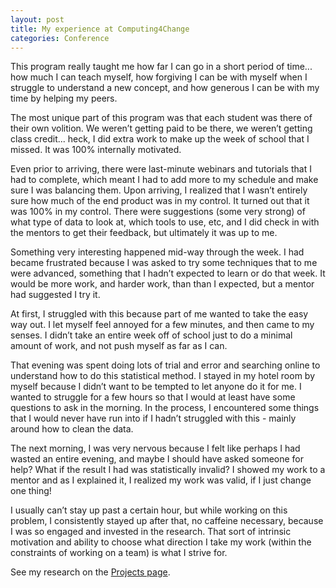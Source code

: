 ```yaml
---
layout: post
title: My experience at Computing4Change
categories: Conference
---
```


This program really taught me how far I can go in a short period of time... how much I can teach
myself, how forgiving I can be with myself when I struggle to understand a new concept, and how
generous I can be with my time by helping my peers.

The most unique part of this program was that each student was there of their own volition. We weren’t
getting paid to be there, we weren’t getting class credit... heck, I did extra work to
make up the week of school that I missed. It was 100% internally motivated.

Even prior to arriving, there were last-minute webinars and tutorials that I had to complete, which
meant I had to add more to my schedule and make sure I was balancing them. Upon arriving, I realized
that I wasn’t entirely sure how much of the end product was in my control. It turned out that it was
100% in my control. There were suggestions (some very strong) of what type of data to look at, which
tools to use, etc, and I did check in with the mentors to get their feedback, but ultimately it was up to
me. 

Something very interesting happened mid-way through the week. I had became frustrated because I
was asked to try some techniques that to me were advanced, something that I hadn’t expected to learn or do that week. It
would be more work, and harder work, than than I expected, but a mentor had suggested
I try it.

At first, I struggled with this because part of me wanted to take the easy way out. I let myself feel
annoyed for a few minutes, and then came to my senses. I didn’t take an entire week off of school just to
do a minimal amount of work, and not push myself as far as I can. 

That evening was spent doing lots of trial and error and searching online to understand how to do this
statistical method. I stayed in my hotel room by myself because I didn’t want to be tempted to let
anyone do it for me. I wanted to struggle for a few hours so that I would at least have some questions to
ask in the morning. In the process, I encountered some things that I would never have run into if I
hadn’t struggled with this - mainly around how to clean the data.

The next morning, I was very nervous because I felt like perhaps I had wasted an entire evening, and
maybe I should have asked someone for help? What if the result I had was statistically invalid? I
showed my work to a mentor and as I explained it, I realized my work was valid, if I just change one
thing!

I usually can’t stay up past a certain hour, but while working on this problem, I consistently stayed up
after that, no caffeine necessary, because I was so engaged and invested in the research. That sort of
intrinsic motivation and ability to choose what direction I take my work (within the constraints of
working on a team) is what I strive for.

See my research on the <a href="{{ site.baseurl }}/projects">Projects page</a>. 
